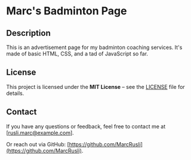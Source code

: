 # Marc's Badminton Page

## Description

This is an advertisement page for my badminton coaching services. It's made of basic HTML, CSS, and a tad of JavaScript so far.

## License

This project is licensed under the **MIT License** – see the [LICENSE](LICENSE.txt) file for details.

## Contact

If you have any questions or feedback, feel free to contact me at [rusli.marc@example.com].

Or reach out via GitHub: [https://github.com/MarcRusli](https://github.com/MarcRusli).
